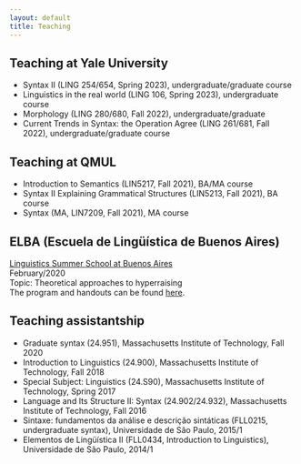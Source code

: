 ```yaml
---
layout: default
title: Teaching
---
```


## Teaching at Yale University

+ Syntax II (LING 254/654, Spring 2023), undergraduate/graduate course
+ Linguistics in the real world (LING 106, Spring 2023), undergraduate course
+ Morphology (LING 280/680, Fall 2022), undergraduate/graduate
+ Current Trends in Syntax: the Operation Agree (LING 261/681, Fall 2022), undergraduate/graduate course

## Teaching at QMUL
+ Introduction to Semantics (LIN5217, Fall 2021), BA/MA course
+ Syntax II Explaining Grammatical Structures (LIN5213, Fall 2021), BA course
+ Syntax (MA, LIN7209, Fall 2021), MA course

## ELBA (Escuela de Lingüística de Buenos Aires)

[Linguistics Summer School at Buenos Aires](https://escuela-linguistica-de-buenos-aires.github.io/)\
February/2020\
Topic: Theoretical approaches to hyperraising\
The program and handouts can be found [here](https://www.dropbox.com/sh/pl08r58i8g4psg7/AACxQkOP2f3FK0A5V8C7YDIea?dl=0).

## Teaching assistantship

+ Graduate syntax (24.951), Massachusetts Institute of Technology, Fall 2020
+ Introduction to Linguistics (24.900), Massachusetts Institute of Technology, Fall 2018
+ Special Subject: Linguistics (24.S90), Massachusetts Institute of Technology, Spring 2017
+ Language and Its Structure II: Syntax (24.902/24.932), Massachusetts Institute of Technology, Fall 2016
+ Sintaxe: fundamentos da análise e descrição sintáticas (FLL0215, undergraduate syntax), Universidade de São Paulo, 2015/1
+ Elementos de Lingüística II (FLL0434, Introduction to Linguistics), Universidade de São Paulo, 2014/1
